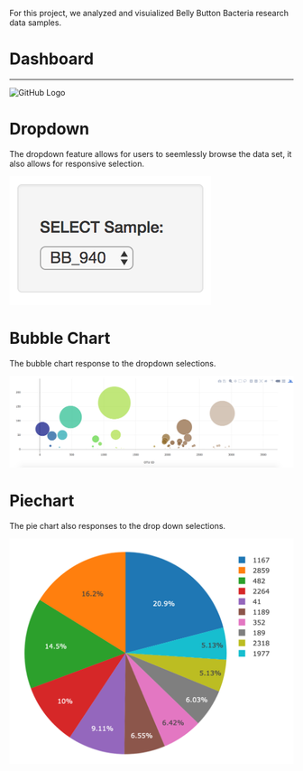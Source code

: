 

For this project, we analyzed and visuialized Belly Button Bacteria research data samples.


# Dashboard
-----------------


![GitHub Logo](/Images/Fig1.png)

# Dropdown
The dropdown feature allows for users to seemlessly browse the data set, it also allows for responsive selection.


![GitHub Logo](/Images/dropdown.png)


# Bubble Chart
The bubble chart response to the dropdown selections.


![GitHub Logo](/Images/bubble_chart.png)



# Piechart
The pie chart also responses to the drop down selections.


![GitHub Logo](/Images/pie_chart.png)
